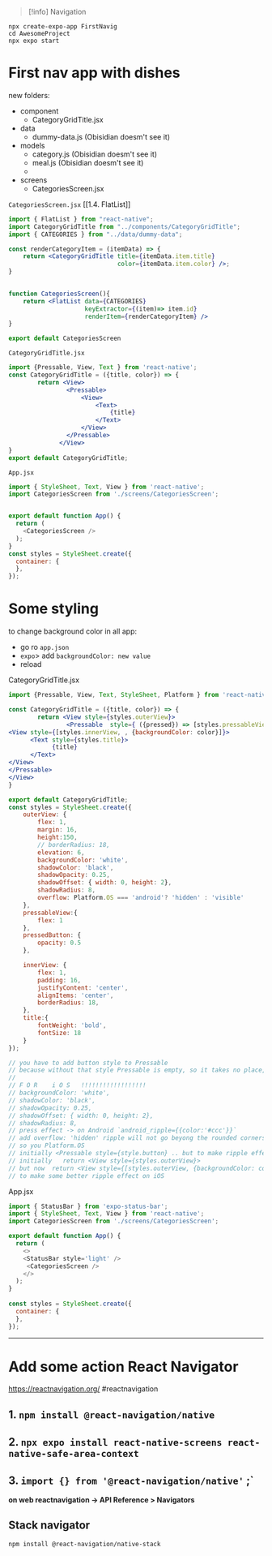 
>[!info] Navigation
> 



```
npx create-expo-app FirstNavig
cd AwesomeProject  
npx expo start
```

# First nav app with dishes
new folders: 
- component
	- CategoryGridTitle.jsx
- data
	- dummy-data.js (Obisidian doesm't see it)
- models
	- category.js  (Obisidian doesm't see it)
	- meal.js  (Obisidian doesm't see it)
	- 
- screens
	- CategoriesScreen.jsx

`CategoriesScreen.jsx`
[[1.4. FlatList]]
```jsx
import { FlatList } from "react-native";
import CategoryGridTitle from "../components/CategoryGridTitle";
import { CATEGORIES } from "../data/dummy-data";

const renderCategoryItem = (itemData) => {
    return <CategoryGridTitle title={itemData.item.title}
                              color={itemData.item.color} />;
}
  

function CategoriesScreen(){
    return <FlatList data={CATEGORIES}
                     keyExtractor={(item)=> item.id}
                     renderItem={renderCategoryItem} />
}

export default CategoriesScreen
```


`CategoryGridTitle.jsx`
```jsx
import {Pressable, View, Text } from 'react-native';
const CategoryGridTitle = ({title, color}) => {
        return <View>
                <Pressable>
                    <View>
                        <Text>
                            {title}
                        </Text>
                    </View>
                </Pressable>
              </View>
}
export default CategoryGridTitle;
```


`App.jsx`
```jsx
import { StyleSheet, Text, View } from 'react-native';
import CategoriesScreen from './screens/CategoriesScreen';


export default function App() {
  return (
    <CategoriesScreen />
  );
}
const styles = StyleSheet.create({
  container: {
  },
});
```


# Some styling
to change background color in all app:
- go ro `app.json`
- `expo`> add `backgroundColor: new value`
- reload


CategoryGridTitle.jsx
```jsx
import {Pressable, View, Text, StyleSheet, Platform } from 'react-native';

const CategoryGridTitle = ({title, color}) => {
        return <View style={styles.outerView}>
                <Pressable  style={ ({pressed}) => [styles.pressableView, pressed ? styles.pressedButton : null] }                       android_ripple={{color:'#ccc'}}>
<View style={[styles.innerView, , {backgroundColor: color}]}>
      <Text style={styles.title}>
            {title}
      </Text>
</View>
</Pressable>
</View>
}

export default CategoryGridTitle;
const styles = StyleSheet.create({
    outerView: {
        flex: 1,
        margin: 16,
        height:150,
        // borderRadius: 18,
        elevation: 6,
        backgroundColor: 'white',
        shadowColor: 'black',
        shadowOpacity: 0.25,
        shadowOffset: { width: 0, height: 2},
        shadowRadius: 8,
        overflow: Platform.OS === 'android'? 'hidden' : 'visible'
    },
    pressableView:{
        flex: 1
    },
    pressedButton: {
        opacity: 0.5
    },

    innerView: {
        flex: 1,
        padding: 16,
        justifyContent: 'center',
        alignItems: 'center',
        borderRadius: 18,
    },
    title:{
        fontWeight: 'bold',
        fontSize: 18
    }
});

// you have to add button style to Pressable
// because without that style Pressable is empty, so it takes no place, so text will not be visible
//
// F O R    i O S   !!!!!!!!!!!!!!!!!!
// backgroundColor: 'white',
// shadowColor: 'black',
// shadowOpacity: 0.25,
// shadowOffset: { width: 0, height: 2},
// shadowRadius: 8,
// press effect -> on Android `android_ripple={{color:'#ccc'}}`
// add overflow: 'hidden' ripple will not go beyong the rounded corners, but it can remove some effect from iOS
// so you Platform.OS
// initially <Pressable style={style.button} .. but to make ripple effect in iOS you have to make some other changes
// initially   return <View style={styles.outerView}>
// but now  return <View style={[styles.outerView, {backgroundColor: color}]}>
// to make some better ripple effect on iOS
```


App.jsx
```jsx
import { StatusBar } from 'expo-status-bar';
import { StyleSheet, Text, View } from 'react-native';
import CategoriesScreen from './screens/CategoriesScreen';

export default function App() {
  return (
    <>
    <StatusBar style='light' />
     <CategoriesScreen />
    </>
  );
}
  
const styles = StyleSheet.create({
  container: {
  },
});
```


---
# Add some action React Navigator
https://reactnavigation.org/
#reactnavigation 

##  1. `npm install @react-navigation/native`
## 2. `npx expo install react-native-screens react-native-safe-area-context`
## 3. `import {} from '@react-navigation/native'` ;`

**on web reactnavigation -> API Reference > Navigators**

## Stack navigator
`npm install @react-navigation/native-stack`












